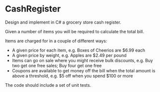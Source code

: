 # CashRegister

Design and implement in C# a grocery store cash register.

Given a number of items you will be required to calculate the total bill.

 Items are charged for in a couple of different ways:
 - A given price for each item, e.g. Boxes of Cheerios are $6.99 each
 - A given price by weight, e.g. Apples are $2.49 per pound
 - Items can go on sale where you might receive bulk discounts, e.g. Buy two get one free sales; Buy four get one free
 - Coupons are available to get money off the bill when the total amount is above a threshold, e.g. $5 off when you spend $100 or more
 
 The code should include a set of unit tests.
